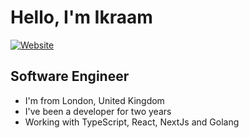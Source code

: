 # Hello, I'm Ikraam

[![Website](https://img.shields.io/website?label=ikraam.dev&style=for-the-badge&url=https%3A%2F%2Fikraam.dev)](https://ikraam.dev)

## Software Engineer 

- I'm from London, United Kingdom
- I've been a developer for two years
- Working with TypeScript, React, NextJs and Golang
